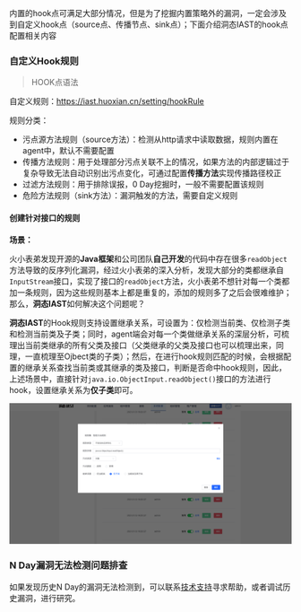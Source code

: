 内置的hook点可满足大部分情况，但是为了挖掘内置策略外的漏洞，一定会涉及到自定义hook点（source点、传播节点、sink点）；下面介绍洞态IAST的hook点配置相关内容

### 自定义Hook规则

> HOOK点语法

自定义规则：https://iast.huoxian.cn/setting/hookRule
 
规则分类：
- 污点源方法规则（source方法）：检测从http请求中读取数据，规则内置在agent中，默认不需要配置
- 传播方法规则：用于处理部分污点关联不上的情况，如果方法的内部逻辑过于复杂导致无法自动识别出污点变化，可通过配置**传播方法**实现传播路径校正
- 过滤方法规则：用于排除误报，0 Day挖掘时，一般不需要配置该规则
- 危险方法规则（sink方法）：漏洞触发的方法，需要自定义规则

#### 创建针对接口的规则

**场景：**

火小表弟发现开源的**Java框架**和公司团队**自己开发**的代码中存在很多`readObject`方法导致的反序列化漏洞，经过火小表弟的深入分析，发现大部分的类都继承自`InputStream`接口，实现了接口的`readObject`方法，火小表弟不想针对每一个类都加一条规则，因为这些规则基本上都是重复的，添加的规则多了之后会很难维护；那么，**洞态IAST**如何解决这个问题呢？

**洞态IAST**的Hook规则支持设置继承关系，可设置为：仅检测当前类、仅检测子类和检测当前类及子类；同时，agent端会对每一个类做继承关系的深层分析，可梳理出当前类继承的所有父类及接口（父类继承的父类及接口也可以梳理出来，同理，一直梳理至Ojbect类的子类）；然后，在进行hook规则匹配的时候，会根据配置的继承关系查找当前类或其继承的类及接口，判断是否命中hook规则，因此，上述场景中，直接针对`java.io.ObjectInput.readObject()`接口的方法进行hook，设置继承关系为**仅子类**即可。

![interface demo](../assets/bugbountry/interface_demo.png)



### N Day漏洞无法检测问题排查
如果发现历史N Day的漏洞无法检测到，可以联系[技术支持](/doc/aboutus/support)寻求帮助，或者调试历史漏洞，进行研究。

